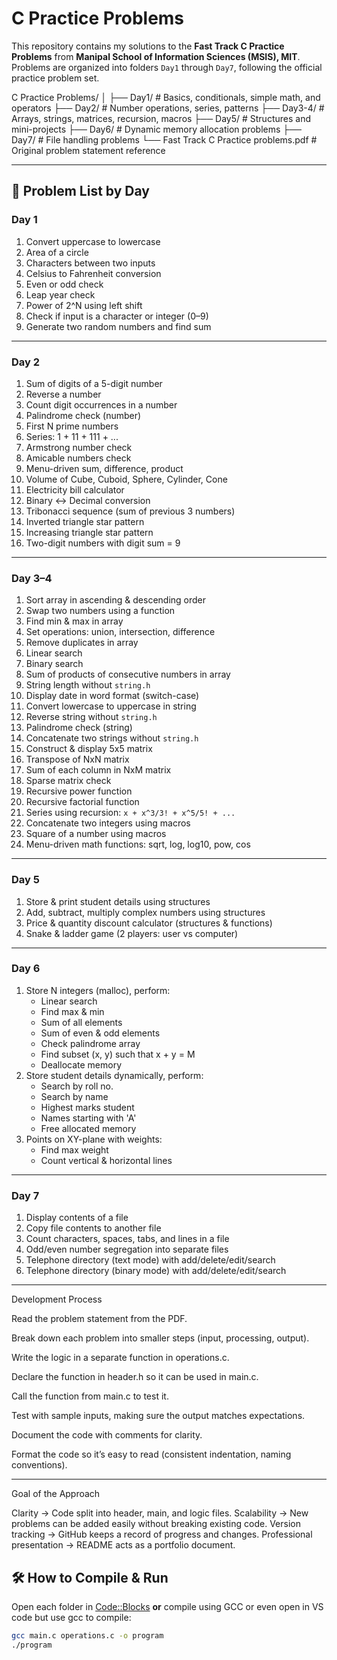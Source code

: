 # C Practice Problems

This repository contains my solutions to the **Fast Track C Practice Problems** from **Manipal School of Information Sciences (MSIS), MIT**.  
Problems are organized into folders `Day1` through `Day7`, following the official practice problem set.

C Practice Problems/
│
├── Day1/ # Basics, conditionals, simple math, and operators
├── Day2/ # Number operations, series, patterns
├── Day3-4/ # Arrays, strings, matrices, recursion, macros
├── Day5/ # Structures and mini-projects
├── Day6/ # Dynamic memory allocation problems
├── Day7/ # File handling problems
└── Fast Track C Practice problems.pdf # Original problem statement reference


---

## 📄 Problem List by Day

### **Day 1**
1. Convert uppercase to lowercase  
2. Area of a circle  
3. Characters between two inputs  
4. Celsius to Fahrenheit conversion  
5. Even or odd check  
6. Leap year check  
7. Power of 2^N using left shift  
8. Check if input is a character or integer (0–9)  
9. Generate two random numbers and find sum  

---

### **Day 2**
1. Sum of digits of a 5-digit number  
2. Reverse a number  
3. Count digit occurrences in a number  
4. Palindrome check (number)  
5. First N prime numbers  
6. Series: 1 + 11 + 111 + ...  
7. Armstrong number check  
8. Amicable numbers check  
9. Menu-driven sum, difference, product  
10. Volume of Cube, Cuboid, Sphere, Cylinder, Cone  
11. Electricity bill calculator  
12. Binary ↔ Decimal conversion  
13. Tribonacci sequence (sum of previous 3 numbers)  
14. Inverted triangle star pattern  
15. Increasing triangle star pattern  
16. Two-digit numbers with digit sum = 9  

---

### **Day 3–4**
1. Sort array in ascending & descending order  
2. Swap two numbers using a function  
3. Find min & max in array  
4. Set operations: union, intersection, difference  
5. Remove duplicates in array  
6. Linear search  
7. Binary search  
8. Sum of products of consecutive numbers in array  
9. String length without `string.h`  
10. Display date in word format (switch-case)  
11. Convert lowercase to uppercase in string  
12. Reverse string without `string.h`  
13. Palindrome check (string)  
14. Concatenate two strings without `string.h`  
15. Construct & display 5x5 matrix  
16. Transpose of NxN matrix  
17. Sum of each column in NxM matrix  
18. Sparse matrix check  
19. Recursive power function  
20. Recursive factorial function  
21. Series using recursion: `x + x^3/3! + x^5/5! + ...`  
22. Concatenate two integers using macros  
23. Square of a number using macros  
24. Menu-driven math functions: sqrt, log, log10, pow, cos  

---

### **Day 5**
1. Store & print student details using structures  
2. Add, subtract, multiply complex numbers using structures  
3. Price & quantity discount calculator (structures & functions)  
4. Snake & ladder game (2 players: user vs computer)  

---

### **Day 6**
1. Store N integers (malloc), perform:
   - Linear search  
   - Find max & min  
   - Sum of all elements  
   - Sum of even & odd elements  
   - Check palindrome array  
   - Find subset (x, y) such that x + y = M  
   - Deallocate memory  
2. Store student details dynamically, perform:
   - Search by roll no.  
   - Search by name  
   - Highest marks student  
   - Names starting with 'A'  
   - Free allocated memory  
3. Points on XY-plane with weights:
   - Find max weight  
   - Count vertical & horizontal lines  

---

### **Day 7**
1. Display contents of a file  
2. Copy file contents to another file  
3. Count characters, spaces, tabs, and lines in a file  
4. Odd/even number segregation into separate files  
5. Telephone directory (text mode) with add/delete/edit/search  
6. Telephone directory (binary mode) with add/delete/edit/search  

---
Development Process

Read the problem statement from the PDF.

Break down each problem into smaller steps (input, processing, output).

Write the logic in a separate function in operations.c.

Declare the function in header.h so it can be used in main.c.  

Call the function from main.c to test it.

Test with sample inputs, making sure the output matches expectations.

Document the code with comments for clarity.

Format the code so it’s easy to read (consistent indentation, naming conventions).

---

Goal of the Approach

Clarity → Code split into header, main, and logic files.
Scalability → New problems can be added easily without breaking existing code.
Version tracking → GitHub keeps a record of progress and changes.
Professional presentation → README acts as a portfolio document.

## 🛠 How to Compile & Run
Open each folder in [Code::Blocks](https://www.codeblocks.org/) **or** compile using GCC or even open in VS code but use gcc to compile:
```bash
gcc main.c operations.c -o program
./program


